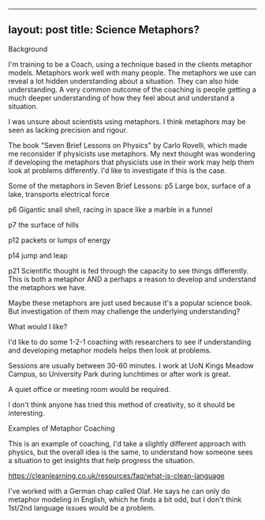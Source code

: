 ---
layout: post
title: Science Metaphors?
--
Background

I'm training to be a Coach, using a technique based in the clients metaphor models. Metaphors work well with many people. The metaphors we use can reveal a lot hidden understanding about a situation. They can also hide understanding. A very common outcome of the coaching is people getting a much deeper understanding of how they feel about and understand a situation.

I was unsure about scientists using metaphors. I think metaphors may be seen as lacking precision and rigour.

The book "Seven Brief Lessons on Physics" by Carlo Rovelli, which made me reconsider if physicists use metaphors. My next thought was wondering if developing the metaphors that physicists use in their work may help them look at problems differently. I'd like to investigate if this is the case.

Some of the metaphors in Seven Brief Lessons:
p5 Large box, surface of a lake, transports electrical force

p6 Gigantic snail shell, racing in space like a marble in a funnel

p7 the surface of hills

p12 packets or lumps of energy

p14 jump and leap

p21 Scientific thought is fed through the capacity to see things differently. This is both a metaphor AND a perhaps a reason to develop and understand the metaphors we have.

Maybe these metaphors are just used because it's a popular science book. But investigation of them may challenge the underlying understanding?

What would I like?

I'd like to do some 1-2-1 coaching with researchers to see if understanding and developing metaphor models helps then look at problems.

Sessions are usually between 30-60 minutes. I work at UoN Kings Meadow Campus, so University Park during lunchtimes or after work is great.

A quiet office or meeting room would be required.

I don't think anyone has tried this method of creativity, so it should be interesting.

Examples of Metaphor Coaching

This is an example of coaching, I'd take a slightly different approach with physics, but the overall idea is the same, to understand how someone sees a situation to get insights that help progress the situation.

https://cleanlearning.co.uk/resources/faq/what-is-clean-language

I've worked with a German chap called Olaf. He says he can only do metaphor modeling in English, which he finds a bit odd, but I don't think 1st/2nd language issues would be a problem.
